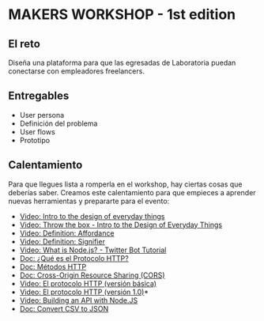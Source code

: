 # MAKERS WORKSHOP - 1st edition

## El reto 
Diseña una plataforma para que las egresadas de Laboratoria puedan conectarse con empleadores freelancers.

## Entregables
* User persona
* Definición del problema
* User flows
* Prototipo

## Calentamiento
Para que llegues lista a romperla en el workshop, hay ciertas cosas que deberías saber. Creamos este calentamiento para que empieces a aprender nuevas herramientas y prepararte para el evento:

* [Video: Intro to the design of everyday things](https://www.udacity.com/course/intro-to-the-design-of-everyday-things--design101)
* [Video: Throw the box - Intro to the Design of Everyday Things](https://www.youtube.com/watch?v=tZkP9evOAtI&feature=youtu.be)
* [Video: Definition: Affordance](https://www.youtube.com/watch?v=a6F0EYCUjcE&feature=youtu.be)
* [Video: Definition: Signifier](https://www.youtube.com/watch?v=ZQ-jirlAoD4&feature=youtu.be)
* [Video: What is Node.js? - Twitter Bot Tutorial](https://www.youtube.com/watch?v=RF5_MPSNAtU)
* [Doc: ¿Qué es el Protocolo HTTP?](https://developer.mozilla.org/es/docs/Web/HTTP)
* [Doc: Métodos HTTP](https://restfulapi.net/http-methods/)
* [Doc: Cross-Origin Resource Sharing (CORS)](https://developer.mozilla.org/en-US/docs/Web/HTTP/CORS)
* [Video: El protocolo HTTP (versión básica)](https://www.youtube.com/watch?v=wHXRmq75N_Y&t=4s)
* [Video: El protocolo HTTP (versión 1.0)](https://www.youtube.com/watch?v=CPUbmKc3rtM&t=289s)* 
* [Video: Building an API with Node.JS](https://www.youtube.com/watch?v=P-Upi9TMrBk&amp=&t=6s)
* [Doc: Convert CSV to JSON](http://www.convertcsv.com/csv-to-json.htm)
